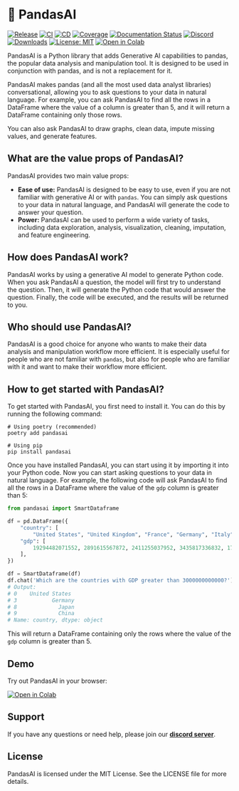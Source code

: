 # 🐼 PandasAI

[![Release](https://img.shields.io/pypi/v/pandasai?label=Release&style=flat-square)](https://pypi.org/project/pandasai/)
[![CI](https://github.com/gventuri/pandas-ai/actions/workflows/ci.yml/badge.svg)](https://github.com/gventuri/pandas-ai/actions/workflows/ci.yml/badge.svg)
[![CD](https://github.com/gventuri/pandas-ai/actions/workflows/cd.yml/badge.svg)](https://github.com/gventuri/pandas-ai/actions/workflows/cd.yml/badge.svg)
[![Coverage](https://codecov.io/gh/gventuri/pandas-ai/branch/main/graph/badge.svg)](https://codecov.io/gh/gventuri/pandas-ai)
[![Documentation Status](https://readthedocs.org/projects/pandas-ai/badge/?version=latest)](https://pandas-ai.readthedocs.io/en/latest/?badge=latest)
[![Discord](https://dcbadge.vercel.app/api/server/kF7FqH2FwS?style=flat&compact=true)](https://discord.gg/kF7FqH2FwS)
[![Downloads](https://static.pepy.tech/badge/pandasai)](https://pepy.tech/project/pandasai) [![License: MIT](https://img.shields.io/badge/License-MIT-yellow.svg)](https://opensource.org/licenses/MIT)
[![Open in Colab](https://camo.githubusercontent.com/84f0493939e0c4de4e6dbe113251b4bfb5353e57134ffd9fcab6b8714514d4d1/68747470733a2f2f636f6c61622e72657365617263682e676f6f676c652e636f6d2f6173736574732f636f6c61622d62616467652e737667)](https://colab.research.google.com/drive/1rKz7TudOeCeKGHekw7JFNL4sagN9hon-?usp=sharing)

PandasAI is a Python library that adds Generative AI capabilities to pandas, the popular data analysis and manipulation tool. It is designed to be used in conjunction with pandas, and is not a replacement for it.

PandasAI makes pandas (and all the most used data analyst libraries) conversational, allowing you to ask questions to your data in natural language. For example, you can ask PandasAI to find all the rows in a DataFrame where the value of a column is greater than 5, and it will return a DataFrame containing only those rows.

You can also ask PandasAI to draw graphs, clean data, impute missing values, and generate features.

## What are the value props of PandasAI?

PandasAI provides two main value props:

- **Ease of use:** PandasAI is designed to be easy to use, even if you are not familiar with generative AI or with `pandas`. You can simply ask questions to your data in natural language, and PandasAI will generate the code to answer your question.
- **Power:** PandasAI can be used to perform a wide variety of tasks, including data exploration, analysis, visualization, cleaning, imputation, and feature engineering.

## How does PandasAI work?

PandasAI works by using a generative AI model to generate Python code. When you ask PandasAI a question, the model will first try to understand the question. Then, it will generate the Python code that would answer the question. Finally, the code will be executed, and the results will be returned to you.

## Who should use PandasAI?

PandasAI is a good choice for anyone who wants to make their data analysis and manipulation workflow more efficient. It is especially useful for people who are not familiar with `pandas`, but also for people who are familiar with it and want to make their workflow more efficient.

## How to get started with PandasAI?

To get started with PandasAI, you first need to install it. You can do this by running the following command:

```console
# Using poetry (recommended)
poetry add pandasai

# Using pip
pip install pandasai
```

Once you have installed PandasAI, you can start using it by importing it into your Python code.
Now you can start asking questions to your data in natural language. For example, the following code will ask PandasAI to find all the rows in a DataFrame where the value of the `gdp` column is greater than 5:

```python
from pandasai import SmartDataframe

df = pd.DataFrame({
    "country": [
        "United States", "United Kingdom", "France", "Germany", "Italy", "Spain", "Canada", "Australia", "Japan", "China"],
    "gdp": [
        19294482071552, 2891615567872, 2411255037952, 3435817336832, 1745433788416, 1181205135360, 1607402389504, 1490967855104, 4380756541440, 14631844184064
    ],
})

df = SmartDataframe(df)
df.chat('Which are the countries with GDP greater than 3000000000000?')
# Output:
# 0    United States
# 3           Germany
# 8             Japan
# 9             China
# Name: country, dtype: object
```

This will return a DataFrame containing only the rows where the value of the `gdp` column is greater than 5.

<!-- add a section for support, where we can add a link to discord -->

## Demo

Try out PandasAI in your browser:

[![Open in Colab](https://camo.githubusercontent.com/84f0493939e0c4de4e6dbe113251b4bfb5353e57134ffd9fcab6b8714514d4d1/68747470733a2f2f636f6c61622e72657365617263682e676f6f676c652e636f6d2f6173736574732f636f6c61622d62616467652e737667)](https://colab.research.google.com/drive/1rKz7TudOeCeKGHekw7JFNL4sagN9hon-?usp=sharing)

## Support

If you have any questions or need help, please join our **[discord server](https://discord.gg/kF7FqH2FwS)**.

## License

PandasAI is licensed under the MIT License. See the LICENSE file for more details.
